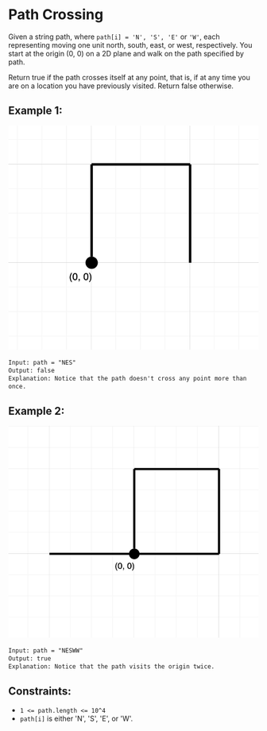 # Path Crossing

Given a string path, where `path[i] = 'N', 'S', 'E'` or `'W'`, each representing moving one unit north, south, east, or
west, respectively. You start at the origin (0, 0) on a 2D plane and walk on the path specified by path.

Return true if the path crosses itself at any point, that is, if at any time you are on a location you have previously
visited. Return false otherwise.

## Example 1:

![Path Crossing](images/example_1.png "Path Crossing")

```
Input: path = "NES"
Output: false
Explanation: Notice that the path doesn't cross any point more than once.
```

## Example 2:

![Path Crossing](images/example_2.png "Path Crossing")

```
Input: path = "NESWW"
Output: true
Explanation: Notice that the path visits the origin twice.
```

## Constraints:

* `1 <= path.length <= 10^4`
* `path[i]` is either 'N', 'S', 'E', or 'W'.
